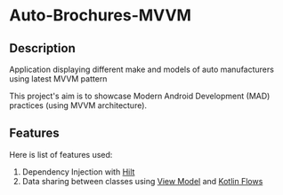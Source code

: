 # Auto-Brochures-MVVM

## Description
Application displaying different make and models of auto manufacturers using latest MVVM pattern

This project's aim is to showcase Modern Android Development (MAD) practices (using MVVM architecture).

## Features
Here is list of features used:
1. Dependency Injection with [Hilt](https://developer.android.com/training/dependency-injection/hilt-android)
2. Data sharing between classes using [View Model](https://developer.android.com/topic/libraries/architecture/viewmodel) and [Kotlin Flows](https://developer.android.com/kotlin/flow)
